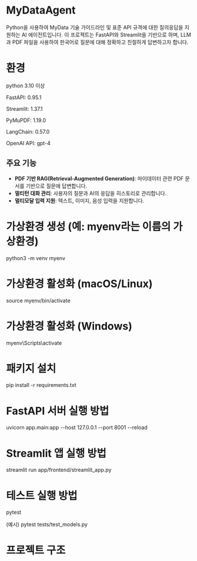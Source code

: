 # MyDataAgent
Python을 사용하여 MyData 기술 가이드라인 및 표준 API 규격에 대한 질의응답을 지원하는 AI 에이전트입니다.
이 프로젝트는 FastAPI와 Streamlit을 기반으로 하며, LLM과 PDF 파일을 사용하여 한국어로 질문에 대해 정확하고 친절하게 답변하고자 합니다.

# 환경 
python 3.10 이상

FastAPI: 0.95.1

Streamlit: 1.37.1

PyMuPDF: 1.19.0

LangChain: 0.57.0

OpenAI API: gpt-4

## 주요 기능
- **PDF 기반 RAG(Retrieval-Augmented Generation)**: 마이데이터 관련 PDF 문서를 기반으로 질문에 답변합니다.
- **멀티턴 대화 관리**: 사용자의 질문과 AI의 응답을 히스토리로 관리합니다.
- **멀티모달 입력 지원**: 텍스트, 이미지, 음성 입력을 지원합니다.


# 가상환경 생성 (예: myenv라는 이름의 가상환경)
python3 -m venv myenv

# 가상환경 활성화 (macOS/Linux)
source myenv/bin/activate

# 가상환경 활성화 (Windows)
myenv\Scripts\activate

# 패키지 설치
pip install -r requirements.txt

# FastAPI 서버 실행 방법

uvicorn app.main:app --host 127.0.0.1 --port 8001 --reload

# Streamlit 앱 실행 방법 

streamlit run app/frontend/streamlit_app.py

# 테스트 실행 방법

pytest

(예시) pytest tests/test_models.py

# 프로젝트 구조 




